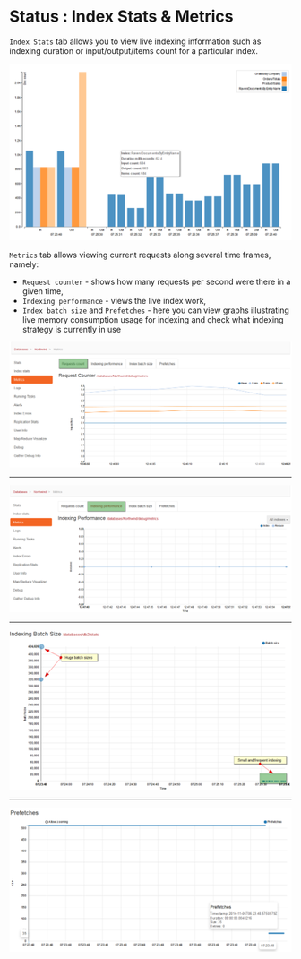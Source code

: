 # Status : Index Stats & Metrics

`Index Stats` tab allows you to view live indexing information such as indexing duration or input/output/items count for a particular index.

![Figure 1. Studio. Status. Index Stats.](images/status-index_stats-1.png)

`Metrics` tab allows viewing current requests along several time frames, namely:

- `Request counter` - shows how many requests per second were there in a given time,
- `Indexing performance` - views the live index work,
- `Index batch size` and `Prefetches` - here you can view graphs illustrating live memory consumption usage for indexing and check what indexing strategy is currently in use

![Figure 2. Studio. Status. Metrics. Request counter.](images/metrics-request_counter-2.png)

<hr />

![Figure 3. Studio. Status. Metrics. Indexing performance.](images/metrics-indexing_performance-3.png)

<hr />

![Figure 4. Studio. Status. Metrics. Index batch size.](images/metrics-index_batch_size-4.png)

<hr />

![Figure 5. Studio. Status. Metrics. Metrics prefetches.](images/metrics-prefetches-5.png)